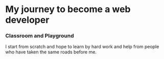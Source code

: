 # My journey to become a web developer
### Classroom and Playground
I start from scratch and hope to learn by hard work and help from people who have taken the same roads before me.
